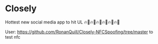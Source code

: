 # Closely
Hottest new social media app to hit UL 🔥🚀🔥🚀🔥🚀🔥🚀🔥🚀🔥🚀

User: https://github.com/RonanQuill/Closely-NFCSpoofing/tree/master to test nfc
